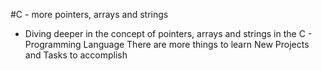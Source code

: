 #C - more pointers, arrays and strings
- Diving deeper in the concept of pointers, arrays and strings in the C - Programming Language
There are more things to learn
New Projects and Tasks to accomplish
